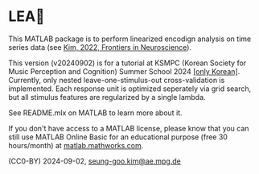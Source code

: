 # LEA:girl:

This MATLAB package is to perform linearized encodign analysis on time series data (see [Kim, 2022, Frontiers in Neuroscience](https://doi.org/10.3389/fnins.2022.928841)).

This version (v20240902) is for a tutorial at KSMPC (Korean Society for Music Perception and Cognition) Summer School 2024 [[only Korean]](https://www.ksmpc.kr/single-post/2024-%EC%A0%9C-3-%ED%9A%8C-%ED%95%9C%EA%B5%AD%EC%9D%8C%EC%95%85%EC%A7%80%EA%B0%81%EC%9D%B8%EC%A7%80%ED%95%99%ED%9A%8C-%EC%97%AC%EB%A6%84%ED%95%99%EA%B5%90). Currently, only nested leave-one-stimulus-out cross-validation is implemented. Each response unit is optimized seperately via grid search, but all stimulus features are regularized by a single lambda.

See README.mlx on MATLAB to learn more about it.

If you don't have access to a MATLAB license, please know that you can still use MATLAB Online Basic for an educational purpose (free 30 hours/month) at [matlab.mathworks.com](https://matlab.mathworks.com).

(CC0-BY) 2024-09-02, [seung-goo.kim@ae.mpg.de](mailto:seung-goo.kim@ae.mpg.de)

